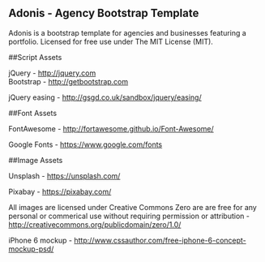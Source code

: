 ## Adonis - Agency Bootstrap Template

Adonis is a bootstrap template for agencies and businesses 
featuring a portfolio. Licensed for free use under The MIT License (MIT).


##Script Assets

jQuery - http://jquery.com  
Bootstrap - http://getbootstrap.com  

jQuery easing - http://gsgd.co.uk/sandbox/jquery/easing/  


##Font Assets

FontAwesome - http://fortawesome.github.io/Font-Awesome/  

Google Fonts - https://www.google.com/fonts  


##Image Assets

Unsplash - https://unsplash.com/  

Pixabay - https://pixabay.com/  


All images are licensed under Creative Commons Zero are are free for any personal 
or commerical use without requiring permission or attribution - 
http://creativecommons.org/publicdomain/zero/1.0/  


iPhone 6 mockup - http://www.cssauthor.com/free-iphone-6-concept-mockup-psd/
